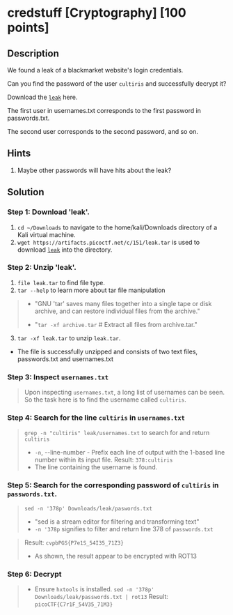 # credstuff [Cryptography] [100 points]

## Description 

We found a leak of a blackmarket website's login credentials. 

Can you find the password of the user `cultiris` and successfully decrypt it?

Download the [`leak`](https://artifacts.picoctf.net/c/151/leak.tar) here.

The first user in usernames.txt corresponds to the first password in passwords.txt. 

The second user corresponds to the second password, and so on.

## Hints

1. Maybe other passwords will have hits about the leak?

## Solution

### Step 1: Download 'leak'.
1. `cd ~/Downloads` to navigate to the home/kali/Downloads directory of a Kali virtual machine.
2. `wget https://artifacts.picoctf.net/c/151/leak.tar` is used to download [`leak`](https://artifacts.picoctf.net/c/151/leak.tar) into the directory.

### Step 2: Unzip 'leak'.
1. `file leak.tar` to find file type.
2. `tar --help` to learn more about tar file manipulation

> * "GNU 'tar' saves many files together into a single tape or disk archive, and can restore individual files from the archive."
> 
> * "`tar -xf archive.tar`          # Extract all files from archive.tar."  

3. `tar -xf leak.tar` to unzip `leak.tar`.
* The file is successfully unzipped and consists of two text files, passwords.txt and usernames.txt

### Step 3: Inspect `usernames.txt`

> Upon inspecting `usernames.txt`, a long list of usernames can be seen.
> So the task here is to find the username called `cultiris`.
>

### Step 4: Search for the line `cultiris` in `usernames.txt`

> `grep -n "cultiris" leak/usernames.txt` to search for and return `cultiris`
> * `-n`, --line-number - Prefix each line of output with the 1-based line number within its input file.
> Result: `378:cultiris` 
> * The line containing the username is found.

### Step 5: Search for the corresponding password of `cultiris` in `passwords.txt`.

> `sed -n '378p' Downloads/leak/paswords.txt`
> * "sed is a stream editor for filtering and transforming text"
> * `-n '378p` signifies to filter and return line 378 of `passwords.txt`
 
> Result: `cvpbPGS{P7e1S_54I35_71Z3}`
> * As shown, the result appear to be encrypted with ROT13

### Step 6: Decrypt
> * Ensure `hxtools` is installed.
> `sed -n '378p' Downloads/leak/passwords.txt | rot13` 
> Result: `picoCTF{C7r1F_54V35_71M3}`
